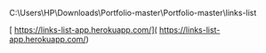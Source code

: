 C:\Users\HP\Downloads\Portfolio-master\Portfolio-master\links-list




[ https://links-list-app.herokuapp.com/]( https://links-list-app.herokuapp.com/)